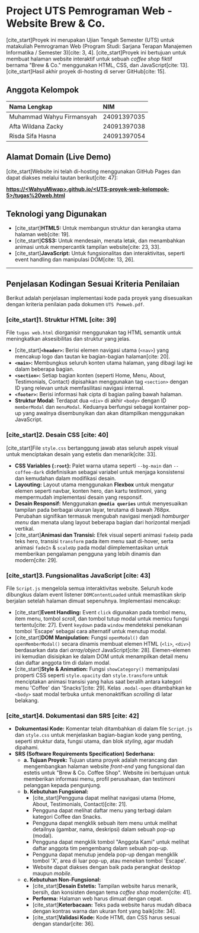 # Project UTS Pemrograman Web - Website Brew & Co.

[cite_start]Proyek ini merupakan Ujian Tengah Semester (UTS) untuk matakuliah Pemrograman Web (Program Studi: Sarjana Terapan Manajemen Informatika / Semester 3)[cite: 3, 4]. [cite_start]Proyek ini bertujuan untuk membuat halaman website interaktif untuk sebuah *coffee shop* fiktif bernama "Brew & Co." menggunakan HTML, CSS, dan JavaScript[cite: 13]. [cite_start]Hasil akhir proyek di-hosting di server GitHub[cite: 15].

## Anggota Kelompok

| Nama Lengkap              | NIM         |
| :------------------------ | :---------- |
| Muhammad Wahyu Firmansyah | 24091397035 |
| Afta Wildana Zacky        | 24091397038 |
| Risda Sifa Hasna          | 24091397054 |

## Alamat Domain (Live Demo)

[cite_start]Website ini telah di-hosting menggunakan GitHub Pages dan dapat diakses melalui tautan berikut[cite: 47]:

**[https://&lt;WahyuMiwap&gt;.github.io/&lt;UTS-proyek-web-kelompok-5&gt;/tugas%20web.html](https://<WahyuMiwap>.github.io/<UTS-proyek-web-kelompok-5>/tugas%20web.html)**

## Teknologi yang Digunakan

* [cite_start]**HTML5:** Untuk membangun struktur dan kerangka utama halaman web[cite: 19].
* [cite_start]**CSS3:** Untuk mendesain, menata letak, dan menambahkan animasi untuk mempercantik tampilan website[cite: 23, 33].
* [cite_start]**JavaScript:** Untuk fungsionalitas dan interaktivitas, seperti event handling dan manipulasi DOM[cite: 13, 26].

---

## Penjelasan Kodingan Sesuai Kriteria Penilaian

Berikut adalah penjelasan implementasi kode pada proyek yang disesuaikan dengan kriteria penilaian pada dokumen `UTS Pemweb.pdf`.

### [cite_start]1. Struktur HTML [cite: 39]

File `tugas web.html` diorganisir menggunakan tag HTML semantik untuk meningkatkan aksesibilitas dan struktur yang jelas.

* [cite_start]**`<header>`:** Berisi elemen navigasi utama (`<nav>`) yang mencakup logo dan tautan ke bagian-bagian halaman[cite: 20].
* **`<main>`:** Membungkus seluruh konten utama halaman, yang dibagi lagi ke dalam beberapa bagian.
* **`<section>`:** Setiap bagian konten (seperti Home, Menu, About, Testimonials, Contact) dipisahkan menggunakan tag `<section>` dengan ID yang relevan untuk memfasilitasi navigasi internal.
* **`<footer>`:** Berisi informasi hak cipta di bagian paling bawah halaman.
* **Struktur Modal:** Terdapat dua `<div>` di akhir `<body>` dengan ID `memberModal` dan `menuModal`. Keduanya berfungsi sebagai kontainer pop-up yang awalnya disembunyikan dan akan ditampilkan menggunakan JavaScript.

### [cite_start]2. Desain CSS [cite: 40]

[cite_start]File `style.css` bertanggung jawab atas seluruh aspek visual untuk menciptakan desain yang estetis dan menarik[cite: 33].

* **CSS Variables (`:root`):** Palet warna utama seperti `--bg-main` dan `--coffee-dark` didefinisikan sebagai variabel untuk menjaga konsistensi dan kemudahan dalam modifikasi desain.
* **Layouting:** Layout utama menggunakan **Flexbox** untuk mengatur elemen seperti navbar, konten hero, dan kartu testimoni, yang mempermudah implementasi desain yang responsif.
* **Desain Responsif:** Menggunakan **`@media queries`** untuk menyesuaikan tampilan pada berbagai ukuran layar, terutama di bawah 768px. Perubahan signifikan termasuk mengubah navigasi menjadi *hamburger menu* dan menata ulang layout beberapa bagian dari horizontal menjadi vertikal.
* [cite_start]**Animasi dan Transisi:** Efek visual seperti animasi `fadeUp` pada teks hero, transisi `transform` pada item menu saat di-hover, serta animasi `fadeIn` & `scaleUp` pada modal diimplementasikan untuk memberikan pengalaman pengguna yang lebih dinamis dan modern[cite: 29].

### [cite_start]3. Fungsionalitas JavaScript [cite: 43]

File `Script.js` mengelola semua interaktivitas website. Seluruh kode dibungkus dalam event listener `DOMContentLoaded` untuk memastikan skrip berjalan setelah halaman dimuat sepenuhnya. Implementasi mencakup:

* [cite_start]**Event Handling:** Event `click` digunakan pada tombol menu, item menu, tombol *scroll*, dan tombol tutup modal untuk memicu fungsi tertentu[cite: 27]. Event `keydown` pada `window` mendeteksi penekanan tombol 'Escape' sebagai cara alternatif untuk menutup modal.
* [cite_start]**DOM Manipulation:** Fungsi `openModal()` dan `openMemberModal()` secara dinamis membuat elemen HTML (`<li>`, `<div>`) berdasarkan data dari *array/object* JavaScript[cite: 28]. Elemen-elemen ini kemudian disisipkan ke dalam DOM untuk menampilkan detail menu dan daftar anggota tim di dalam modal.
* [cite_start]**Style & Animation:** Fungsi `showCategory()` memanipulasi properti CSS seperti `style.opacity` dan `style.transform` untuk menciptakan animasi transisi yang halus saat beralih antara kategori menu 'Coffee' dan 'Snacks'[cite: 29]. Kelas `.modal-open` ditambahkan ke `<body>` saat modal terbuka untuk menonaktifkan *scrolling* di latar belakang.

### [cite_start]4. Dokumentasi dan SRS [cite: 42]

* **Dokumentasi Kode:** Komentar telah ditambahkan di dalam file `Script.js` dan `style.css` untuk menjelaskan bagian-bagian kode yang penting, seperti struktur data, fungsi utama, dan blok *styling*, agar mudah dipahami.
* **SRS (Software Requirements Specification) Sederhana:**
    * **a. Tujuan Proyek:** Tujuan utama proyek adalah merancang dan mengembangkan halaman website *front-end* yang fungsional dan estetis untuk "Brew & Co. Coffee Shop". Website ini bertujuan untuk memberikan informasi menu, profil perusahaan, dan testimoni pelanggan kepada pengunjung.
    * **b. Kebutuhan Fungsional:**
        * [cite_start]Pengguna dapat melihat navigasi utama (Home, About, Testimonials, Contact)[cite: 21].
        * Pengguna dapat melihat daftar menu yang terbagi dalam kategori Coffee dan Snacks.
        * Pengguna dapat mengklik sebuah item menu untuk melihat detailnya (gambar, nama, deskripsi) dalam sebuah pop-up (modal).
        * Pengguna dapat mengklik tombol "Anggota Kami" untuk melihat daftar anggota tim pengembang dalam sebuah pop-up.
        * Pengguna dapat menutup jendela pop-up dengan mengklik tombol 'X', area di luar pop-up, atau menekan tombol 'Escape'.
        * Website dapat diakses dengan baik pada perangkat desktop maupun *mobile*.
    * **c. Kebutuhan Non-Fungsional:**
        * [cite_start]**Desain Estetis:** Tampilan website harus menarik, bersih, dan konsisten dengan tema *coffee shop* modern[cite: 41].
        * **Performa:** Halaman web harus dimuat dengan cepat.
        * [cite_start]**Keterbacaan:** Teks pada website harus mudah dibaca dengan kontras warna dan ukuran font yang baik[cite: 34].
        * [cite_start]**Validasi Kode:** Kode HTML dan CSS harus sesuai dengan standar[cite: 36].
